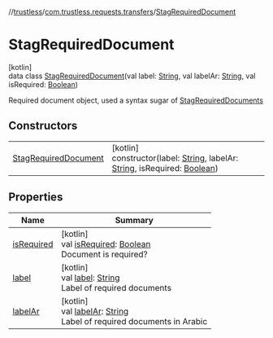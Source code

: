 //[trustless](../../../index.md)/[com.trustless.requests.transfers](../index.md)/[StagRequiredDocument](index.md)

# StagRequiredDocument

[kotlin]\
data class [StagRequiredDocument](index.md)(val label: [String](https://kotlinlang.org/api/latest/jvm/stdlib/kotlin/-string/index.html), val labelAr: [String](https://kotlinlang.org/api/latest/jvm/stdlib/kotlin/-string/index.html), val isRequired: [Boolean](https://kotlinlang.org/api/latest/jvm/stdlib/kotlin/-boolean/index.html))

Required document object, used a syntax sugar of [StagRequiredDocuments](../-stag-required-documents/index.md)

## Constructors

| | |
|---|---|
| [StagRequiredDocument](-stag-required-document.md) | [kotlin]<br>constructor(label: [String](https://kotlinlang.org/api/latest/jvm/stdlib/kotlin/-string/index.html), labelAr: [String](https://kotlinlang.org/api/latest/jvm/stdlib/kotlin/-string/index.html), isRequired: [Boolean](https://kotlinlang.org/api/latest/jvm/stdlib/kotlin/-boolean/index.html)) |

## Properties

| Name | Summary |
|---|---|
| [isRequired](is-required.md) | [kotlin]<br>val [isRequired](is-required.md): [Boolean](https://kotlinlang.org/api/latest/jvm/stdlib/kotlin/-boolean/index.html)<br>Document is required? |
| [label](label.md) | [kotlin]<br>val [label](label.md): [String](https://kotlinlang.org/api/latest/jvm/stdlib/kotlin/-string/index.html)<br>Label of required documents |
| [labelAr](label-ar.md) | [kotlin]<br>val [labelAr](label-ar.md): [String](https://kotlinlang.org/api/latest/jvm/stdlib/kotlin/-string/index.html)<br>Label of required documents in Arabic |
